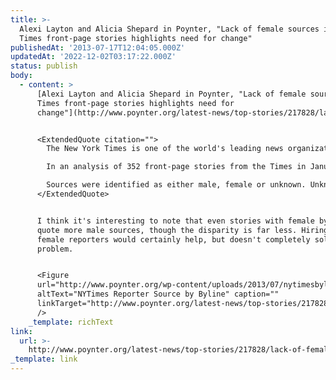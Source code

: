 ```yaml
---
title: >-
  Alexi Layton and Alicia Shepard in Poynter, "Lack of female sources in NY
  Times front-page stories highlights need for change"
publishedAt: '2013-07-17T12:04:05.000Z'
updatedAt: '2022-12-02T03:17:22.000Z'
status: publish
body:
  - content: >
      [Alexi Layton and Alicia Shepard in Poynter, "Lack of female sources in NY
      Times front-page stories highlights need for
      change"](http://www.poynter.org/latest-news/top-stories/217828/lack-of-female-sources-in-new-york-times-stories-spotlights-need-for-change/):


      <ExtendedQuote citation="">
        The New York Times is one of the world's leading news organizations. But there's room for improvement – especially when it comes to diversity.

        In an analysis of 352 front-page stories from the Times in January and February 2013, we found that Times reporters quoted 3.4 times as many male sources as female sources.

        Sources were identified as either male, female or unknown. Unknown were institutions, those only quoted as "spokespersons," anonymous sources, etc. In total, only 19 percent (or 465 of 2,411) sources were female. The front-page stories were categorized as World, U.S., Politics, Art, Business, DealBook, Education, Health, N.Y./Region, Science, Sports, Style and Technology.
      </ExtendedQuote>


      I think it's interesting to note that even stories with female bylines
      quote more male sources, though the disparity is far less. Hiring more
      female reporters would certainly help, but doesn't completely solve the
      problem.


      <Figure
      url="http://www.poynter.org/wp-content/uploads/2013/07/nytimesbylines3.png"
      altText="NYTimes Reporter Source by Byline" caption=""
      linkTarget="http://www.poynter.org/latest-news/top-stories/217828/lack-of-female-sources-in-new-york-times-stories-spotlights-need-for-change/"
      />
    _template: richText
link:
  url: >-
    http://www.poynter.org/latest-news/top-stories/217828/lack-of-female-sources-in-new-york-times-stories-spotlights-need-for-change/
_template: link
---
```


